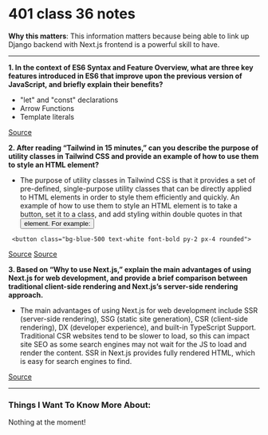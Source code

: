 # 401 class 36 notes

**Why this matters**: This information matters because being able to link up Django backend with Next.js frontend is a powerful skill to have.

------------------------------------


**1. In the context of ES6 Syntax and Feature Overview, what are three key features introduced in ES6 that improve upon the previous version of JavaScript, and briefly explain their benefits?**

- "let" and "const" declarations
- Arrow Functions
- Template literals

[Source](https://www.taniarascia.com/es6-syntax-and-feature-overview/)

**2. After reading “Tailwind in 15 minutes,” can you describe the purpose of utility classes in Tailwind CSS and provide an example of how to use them to style an HTML element?**

- The purpose of utility classes in Tailwind CSS is that it provides a set of pre-defined, single-purpose utility classes that can be directly applied to HTML elements in order to style them efficiently and quickly.  An example of how to use them to style an HTML element is to take a button, set it to a class, and add styling within double quotes in that <button> element. For example:

``` <button class="bg-blue-500 text-white font-bold py-2 px-4 rounded">```

[Source](https://www.youtube.com/watch?v=pB1oed_10IA)
[Source](https://tailwindcss.com/docs/utility-first)

**3. Based on “Why to use Next.js,” explain the main advantages of using Next.js for web development, and provide a brief comparison between traditional client-side rendering and Next.js’s server-side rendering approach.**

- The main advantages of using Next.js for web development include SSR (server-side rendering), SSG (static site generation), CSR (client-side rendering), DX (developer experience), and built-in TypeScript Support. Traditional CSR websites tend to be slower to load, so this can impact site SEO as some search engines may not wait for the JS to load and render the content. SSR in Next.js provides fully rendered HTML, which is easy for search engines to find.

[Source](https://www.youtube.com/watch?v=rtgbaKBhdkk)

------------------------------------
### Things I Want To Know More About:
Nothing at the moment!